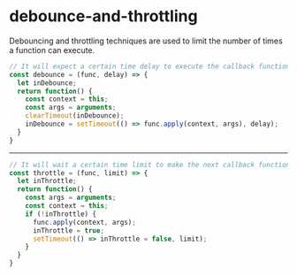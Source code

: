 # debounce-and-throttling
Debouncing and throttling techniques are used to limit the number of times a function can execute.

```js
// It will expect a certain time delay to execute the callback function.
const debounce = (func, delay) => {
  let inDebounce;
  return function() {
    const context = this;
    const args = arguments;
    clearTimeout(inDebounce);
    inDebounce = setTimeout(() => func.apply(context, args), delay);
  }
}
```
----
```js
// It will wait a certain time limit to make the next callback function execution.
const throttle = (func, limit) => {
  let inThrottle;
  return function() {
    const args = arguments;
    const context = this;
    if (!inThrottle) {
      func.apply(context, args);
      inThrottle = true;
      setTimeout(() => inThrottle = false, limit);
    }
  }
}
```

